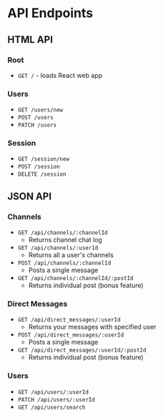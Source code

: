 # API Endpoints

## HTML API

### Root

- `GET /` - loads React web app

### Users

- `GET /users/new`
- `POST /users`
- `PATCH /users`

### Session

- `GET /session/new`
- `POST /session`
- `DELETE /session`

## JSON API

### Channels

- `GET /api/channels/:channelId`
  - Returns channel chat log
- `GET /api/channels/:userId`
  - Returns all a user's channels
- `POST /api/channels/:channelId`
  - Posts a single message
- `GET /api/channels/:channelId/:postId`
  - Returns individual post (bonus feature)

### Direct Messages

- `GET /api/direct_messages/:userId`
  - Returns your messages with specified user
- `POST /api/direct_messages/:userId`
  - Posts a single message
- `GET /api/direct_messages/:userId/:postId`
  - Returns individual post (bonus feature)

### Users
- `GET /api/users/:userId`
- `PATCH /api/users/:userId`
- `GET /api/users/search`
